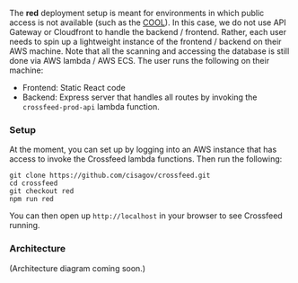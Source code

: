 The **red** deployment setup is meant for environments in which public access is not available (such as the [COOL](https://github.com/cisagov/cool-system)). In this case, we do not use
API Gateway or Cloudfront to handle the backend / frontend. Rather, each user needs to spin up a lightweight instance of
the frontend / backend on their AWS machine. Note that all the scanning and accessing the database is still done via AWS lambda / AWS ECS. The user runs the following on their machine:

- Frontend: Static React code
- Backend: Express server that handles all routes by invoking the `crossfeed-prod-api` lambda function.

### Setup

At the moment, you can set up by logging into an AWS instance that has access to invoke the Crossfeed lambda functions. Then run the following:

```
git clone https://github.com/cisagov/crossfeed.git
cd crossfeed
git checkout red
npm run red
```

You can then open up `http://localhost` in your browser to see Crossfeed running.

### Architecture

(Architecture diagram coming soon.)

